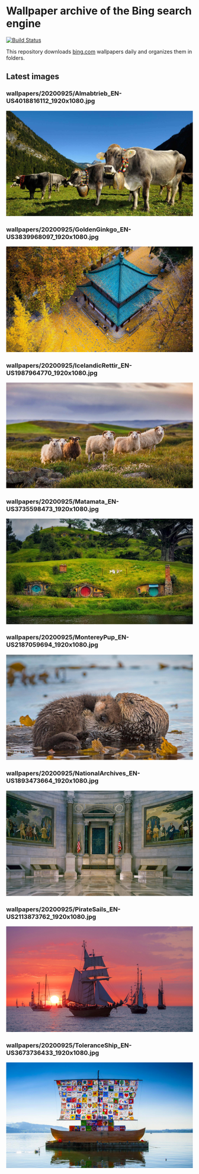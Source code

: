 # Wallpaper archive of the Bing search engine

[![Build Status](https://travis-ci.org/kijart/bing-daily-images-dl.svg?branch=wallpapers)](https://travis-ci.org/kijart/bing-daily-images-dl)

This repository downloads [bing.com](https://www.bing.com) wallpapers daily and organizes them in folders.

## Latest images

<!-- Wallpapers -->

### wallpapers/20200925/Almabtrieb_EN-US4018816112_1920x1080.jpg

![wallpapers/20200925/Almabtrieb_EN-US4018816112_1920x1080.jpg](wallpapers/20200925/Almabtrieb_EN-US4018816112_1920x1080.jpg)

### wallpapers/20200925/GoldenGinkgo_EN-US3839968097_1920x1080.jpg

![wallpapers/20200925/GoldenGinkgo_EN-US3839968097_1920x1080.jpg](wallpapers/20200925/GoldenGinkgo_EN-US3839968097_1920x1080.jpg)

### wallpapers/20200925/IcelandicRettir_EN-US1987964770_1920x1080.jpg

![wallpapers/20200925/IcelandicRettir_EN-US1987964770_1920x1080.jpg](wallpapers/20200925/IcelandicRettir_EN-US1987964770_1920x1080.jpg)

### wallpapers/20200925/Matamata_EN-US3735598473_1920x1080.jpg

![wallpapers/20200925/Matamata_EN-US3735598473_1920x1080.jpg](wallpapers/20200925/Matamata_EN-US3735598473_1920x1080.jpg)

### wallpapers/20200925/MontereyPup_EN-US2187059694_1920x1080.jpg

![wallpapers/20200925/MontereyPup_EN-US2187059694_1920x1080.jpg](wallpapers/20200925/MontereyPup_EN-US2187059694_1920x1080.jpg)

### wallpapers/20200925/NationalArchives_EN-US1893473664_1920x1080.jpg

![wallpapers/20200925/NationalArchives_EN-US1893473664_1920x1080.jpg](wallpapers/20200925/NationalArchives_EN-US1893473664_1920x1080.jpg)

### wallpapers/20200925/PirateSails_EN-US2113873762_1920x1080.jpg

![wallpapers/20200925/PirateSails_EN-US2113873762_1920x1080.jpg](wallpapers/20200925/PirateSails_EN-US2113873762_1920x1080.jpg)

### wallpapers/20200925/ToleranceShip_EN-US3673736433_1920x1080.jpg

![wallpapers/20200925/ToleranceShip_EN-US3673736433_1920x1080.jpg](wallpapers/20200925/ToleranceShip_EN-US3673736433_1920x1080.jpg)


